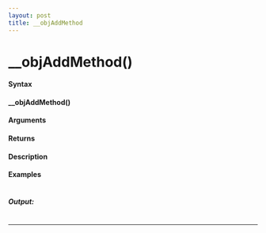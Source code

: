 ```yaml
---
layout: post
title: __objAddMethod
---
```


# __objAddMethod()


#### Syntax

#### __objAddMethod()

#### Arguments

#### Returns

#### Description

#### Examples

```

```

##### Output:

```

```

---